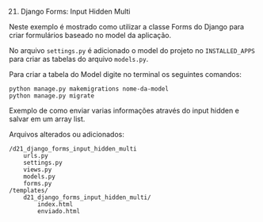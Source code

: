 21. Django Forms: Input Hidden Multi

Neste exemplo é mostrado como utilizar a classe Forms do Django para criar formulários baseado no model da aplicação.

No arquivo `settings.py` é adicionado o model do projeto no `INSTALLED_APPS` para criar as tabelas do arquivo `models.py`.

Para criar a tabela do Model digite no terminal os seguintes comandos:

    python manage.py makemigrations nome-da-model
    python manage.py migrate

Exemplo de como enviar varias informações através do input hidden e salvar em um array list.

Arquivos alterados ou adicionados:

    /d21_django_forms_input_hidden_multi
        urls.py
        settings.py
        views.py
        models.py
        forms.py
    /templates/
        d21_django_forms_input_hidden_multi/
            index.html
            enviado.html